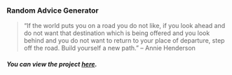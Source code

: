 ### Random Advice Generator

> “If the world puts you on a road you do not like, if you look ahead and do not want that destination which is being offered and you look behind and you do not want to return to your place of departure, step off the road. Build yourself a new path.” – Annie Henderson

##### You can view the project [here](https://isbendiyarovanezrin.github.io/RandomAdviceGenerator "Click me!🙂").

